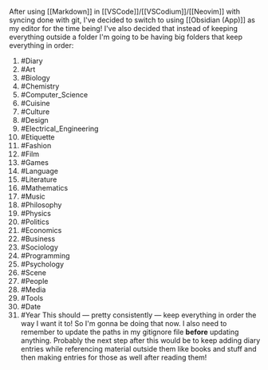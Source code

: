 After using [[Markdown]] in [[VSCode]]/[[VSCodium]]/[[Neovim]] with syncing done with git, I've decided to switch to using [[Obsidian (App)]] as my editor for the time being!
I've also decided that instead of keeping everything outside a folder I'm going to be having big folders that keep everything in order:
1. #Diary
2. #Art 
3. #Biology
4. #Chemistry
5. #Computer_Science
6. #Cuisine
7. #Culture
8. #Design
9. #Electrical_Engineering
10. #Etiquette
11. #Fashion
12. #Film
13. #Games
14. #Language
15. #Literature
16. #Mathematics
17. #Music
18. #Philosophy
19. #Physics
20. #Politics
21. #Economics 
22. #Business
23. #Sociology
24. #Programming
25. #Psychology
26. #Scene
27. #People
28. #Media
29. #Tools 
30. #Date
31. #Year
This should — pretty consistently — keep everything in order the way I want it to! So I'm gonna be doing that now.
I also need to remember to update the paths in my gitignore file **before** updating anything. 
Probably the next step after this would be to keep adding diary entries while referencing material outside them like books and stuff and then making entries for those as well after reading them!